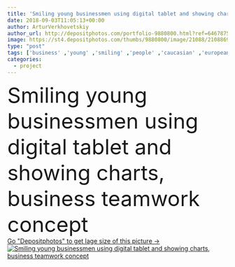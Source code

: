 ```yaml
---
title: 'Smiling young businessmen using digital tablet and showing charts, business teamwork concept'
date: 2018-09-03T11:05:13+00:00
author: ArturVerkhovetskiy
author_url: http://depositphotos.com/portfolio-9880800.html?ref=64678756
image: https://st4.depositphotos.com/thumbs/9880800/image/21088/210886926/api_thumb_450.jpg?forcejpeg=true
type: "post"
tags: ['business' ,'young' ,'smiling' ,'people' ,'caucasian' ,'european' ,'Men' ,'concept' ,'office' ,'hold' ,'working' ,'occupation' ,'work' ,'together' ,'indoors' ,'using' ,'profession' ,'casual' ,'team' ,'teamwork' ,'showing' ,'businessmen' ,'businesspeople' ,'colleagues' ,'coworkers' ,'charts' ,'graphs' ,'professionals' ,'multiethnic' ,'african american' ,'Business Meeting' ,'Digital Tablet' ,'new project' ]
categories: 
  - project
---
```

<div aling="center">
            <font size="60"> Smiling young businessmen using digital tablet and showing charts, business teamwork concept</font>   
</div>
<div>
    <a href='https://depositphotos.com/210886926/stock-photo-smiling-young-businessmen-using-digital.html?ref=64678756' target=_blank > Go "Depositphotos" to get lage size of this picture ->
        <img href='https://depositphotos.com/210886926/stock-photo-smiling-young-businessmen-using-digital.html?ref=64678756' src='https://st4.depositphotos.com/9880800/21088/i/950/depositphotos_210886926-stock-photo-smiling-young-businessmen-using-digital.jpg?forcejpeg=true' alt='Smiling young businessmen using digital tablet and showing charts, business teamwork concept' >
    </a>
</div>

